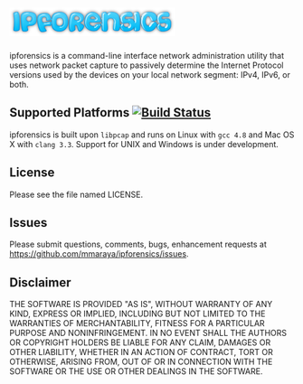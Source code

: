 ![ipforensics logo](ipforensics.png "ipforensics")
==================================================

ipforensics is a command-line interface network administration utility that uses network packet capture to passively determine the Internet Protocol versions used by the devices on your local network segment: IPv4, IPv6, or both.

Supported Platforms [![Build Status](https://travis-ci.org/mmaraya/ipforensics.png?branch=master)](https://travis-ci.org/mmaraya/ipforensics)
-------------------

ipforensics is built upon `libpcap` and runs on Linux with `gcc 4.8` and Mac OS X with `clang 3.3`. Support for UNIX and Windows is under development.

License
-------

Please see the file named LICENSE. 

Issues
------

Please submit questions, comments, bugs, enhancement requests at https://github.com/mmaraya/ipforensics/issues.

Disclaimer
----------

THE SOFTWARE IS PROVIDED "AS IS", WITHOUT WARRANTY OF ANY KIND, EXPRESS OR IMPLIED, INCLUDING BUT NOT LIMITED TO THE WARRANTIES OF MERCHANTABILITY, FITNESS FOR A PARTICULAR PURPOSE AND NONINFRINGEMENT. IN NO EVENT SHALL THE AUTHORS OR COPYRIGHT HOLDERS BE LIABLE FOR ANY CLAIM, DAMAGES OR OTHER LIABILITY, WHETHER IN AN ACTION OF CONTRACT, TORT OR OTHERWISE, ARISING FROM, OUT OF OR IN CONNECTION WITH THE SOFTWARE OR THE USE OR OTHER DEALINGS IN THE SOFTWARE.
